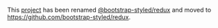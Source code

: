 This [project](https://module.kopaxgroup.com/bootstrap-styled/bootstrap-styled-redux) has been renamed [@bootstrap-styled/redux](https://www.npmjs.com/package/@bootstrap-styled/redux) and moved to https://github.com/bootstrap-styled/redux.
